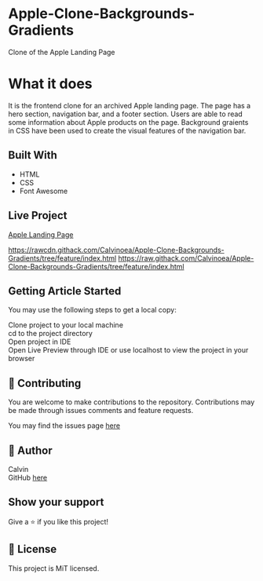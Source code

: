 # Apple-Clone-Backgrounds-Gradients


Clone of the Apple Landing Page
  
# What it does  
  
It is the frontend clone for an archived Apple landing page. The page has a hero section, navigation bar, and a footer section. Users are able to read some information about Apple products on the page. Background graients in CSS have been used to create the visual features of the navigation bar.
  
## Built With  
  
- HTML
- CSS
- Font Awesome
  
## Live Project  

[Apple Landing Page](https://boring-neumann-0810f5.netlify.com/)  

https://rawcdn.githack.com/Calvinoea/Apple-Clone-Backgrounds-Gradients/tree/feature/index.html
https://raw.githack.com/Calvinoea/Apple-Clone-Backgrounds-Gradients/tree/feature/index.html

## Getting Article Started  
You may use the following steps to get a local copy:
  
Clone project to your local machine  
cd to the project directory  
Open project in IDE  
Open Live Preview through IDE or use localhost to view the project in your browser  
  
## 🤝 Contributing
You are welcome to make contributions to the repository. Contributions may be made through issues comments and feature requests.

You may find the issues page [here](https://github.com/Calvinoea/Apple-Clone-Backgrounds-Gradients/issues)

## 👤 Author

Calvin  
GitHub [here](https://github.com/calvinoea/)


## Show your support  
Give a ⭐️ if you like this project!

## 📝 License  
This project is MiT licensed.
